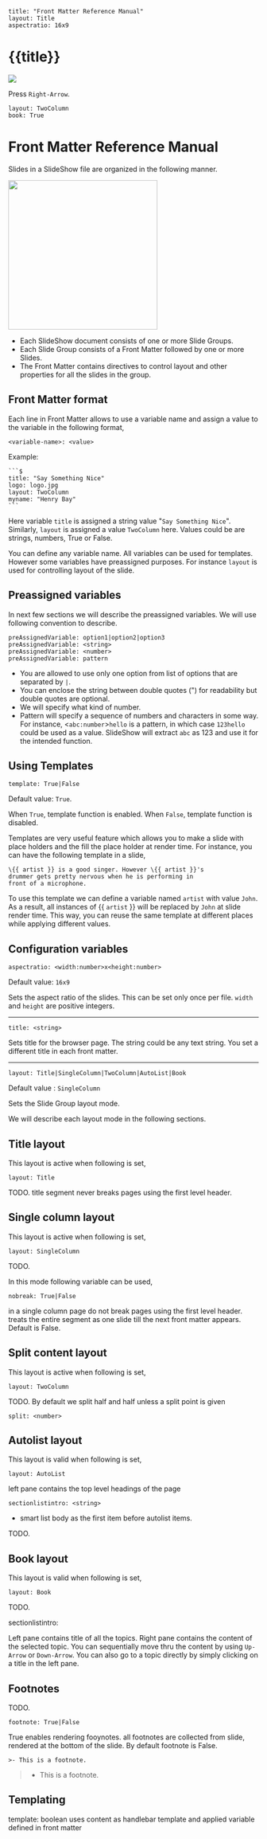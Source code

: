 ```$
title: "Front Matter Reference Manual"
layout: Title
aspectratio: 16x9
```
# {{title}}

<img class="s25" src="images/favicon.svg">

Press `Right-Arrow`.

```$
layout: TwoColumn
book: True
```
# Front Matter Reference Manual

Slides in a SlideShow file are organized in the following manner.

<img style="height: 300px; " src="images/frontmatter.svg">

* Each SlideShow document consists of one or more Slide Groups.
* Each Slide Group consists of a Front Matter followed by one or more Slides.
* The Front Matter contains directives to control layout and
other properties for all the slides in the group.

## Front Matter format

Each line in Front Matter allows to use a variable name and assign a value 
to the variable in the following
format,
```
<variable-name>: <value> 
```

Example:

    ```$
    title: "Say Something Nice"
    logo: logo.jpg
    layout: TwoColumn
    myname: "Henry Bay"
    ```

Here variable `title` is assigned a string value "`Say Something Nice`".
Similarly, `layout` is assigned a value `TwoColumn` here.
Values could be are strings, numbers, True or False.

You can define any variable name. All variables can be used for templates.
However some variables have
preassigned purposes. For instance `layout` is used for controlling
layout of the slide.

## Preassigned variables
In next few sections we will describe the preassigned variables.
We will use following convention to describe.

```
preAssignedVariable: option1|option2|option3
preAssignedVariable: <string> 
preAssignedVariable: <number>
preAssignedVariable: pattern

```
* You are allowed to use only one option from list of options that are separated by `|`.
* You can enclose the string between double quotes (") for
readability but double quotes are optional.
* We will specify what kind of number.
* Pattern will specify a sequence of numbers and characters in some way.
For instance, &lt;`abc:number`&gt;`hello` is a pattern,
in which case `123hello` could be used as a value. SlideShow will extract `abc` as 123
and use it for the intended function.  

## Using Templates
```
template: True|False
```
Default value: `True`.

When `True`, template function is enabled. When `False`, template function is disabled.

Templates are very useful feature which allows you to make a slide
with place holders and the fill the place holder at render time.
For instance, you can have the following template in a slide,
```
\{{ artist }} is a good singer. However \{{ artist }}'s
drummer gets pretty nervous when he is performing in
front of a microphone.  
```

To use this template we can define a variable named `artist` with value `John`.
As a result, all instances of \{{ `artist` }}
will be replaced by `John` at slide render time.
This way, you can reuse the same template at different places
while applying different values.

## Configuration variables
```
aspectratio: <width:number>x<height:number>
```
Default value: `16x9`

Sets the aspect ratio of the slides. This can be set only once per file.
`width` and `height` are positive integers.

---

```
title: <string>
```
Sets title for the browser page. The string could be any text string.
You set a different title in each front matter.

---

```
layout: Title|SingleColumn|TwoColumn|AutoList|Book
```
Default value : `SingleColumn`

Sets the Slide Group layout mode.

We will describe each layout mode in the following sections.

## Title layout
This layout is active when following is set,
```
layout: Title
```

TODO.
title segment never breaks pages using the first level header.

## Single column layout
This layout is active when following is set,
```
layout: SingleColumn
```

TODO.

In this mode following variable can be used,

```
nobreak: True|False
```
in a single column page do not break pages using the first level header.
treats the entire segment as one slide till the next front matter appears.
Default is False.
## Split content layout
This layout is active when following is set,
```
layout: TwoColumn
```
TODO.
By default we split half and half unless a split point is given
```
split: <number>
```
## Autolist layout
This layout is valid when following is set,
```
layout: AutoList
```
left pane contains the top level headings of the page

```
sectionlistintro: <string>
```
- smart list body as the first item before autolist items.

TODO.



## Book layout
This layout is valid when following is set,
```
layout: Book
```
TODO.

sectionlistintro: <string>

Left pane contains title of all the topics.
Right pane contains the content of the selected topic. 
You can sequentially move thru the content by using
`Up-Arrow` or `Down-Arrow`. You can also go to
a topic directly by simply clicking on a title in the left pane.

## Footnotes
TODO.
```
footnote: True|False
```
True enables rendering fooynotes. all footnotes are collected from slide, rendered at the bottom of the slide.
By default footnote is False. 

```
>- This is a footnote.
```

>- This is a footnote.

## Templating 
template: boolean
uses content as handlebar template and applied variable defined in front matter 

